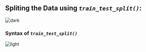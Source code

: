 
## Spliting the Data using _`train_test_split()`_:
![dark](https://user-images.githubusercontent.com/12748752/126882595-d1f5449e-14bb-4ab3-809c-292caf0858a1.png)

### Syntax of _`train_test_split()`_
![light](https://user-images.githubusercontent.com/12748752/126882596-b9ba4645-7001-435e-9a3c-d4416a2543c1.png)
